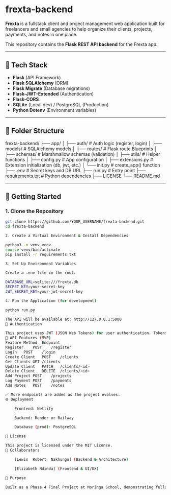 # frexta-backend

**Frexta** is a fullstack client and project management web application built for freelancers and small agencies to help organize their clients, projects, payments, and notes in one place.

This repository contains the **Flask REST API backend** for the Frexta app.

---

## 🔧 Tech Stack

- **Flask** (API Framework)
- **Flask SQLAlchemy** (ORM)
- **Flask Migrate** (Database migrations)
- **Flask-JWT-Extended** (Authentication)
- **Flask-CORS**
- **SQLite** (Local dev) / PostgreSQL (Production)
- **Python Dotenv** (Environment variables)

---

## 📁 Folder Structure

frexta-backend/
├── app/
│ ├── auth/ # Auth logic (register, login)
│ ├── models/ # SQLAlchemy models
│ ├── routes/ # Flask route Blueprints
│ ├── schemas/ # Marshmallow schemas (validation)
│ ├── utils/ # Helper functions
│ ├── config.py # App configuration
│ ├── extensions.py # Extension initialization (db, jwt, etc.)
│ └── init.py # create_app() function
├── .env # Secret keys and DB URL
├── run.py # Entry point
├── requirements.txt # Python dependencies
├── LICENSE
└── README.md


---

## 🚀 Getting Started

### 1. Clone the Repository

```bash
git clone https://github.com/YOUR_USERNAME/frexta-backend.git
cd frexta-backend

2. Create a Virtual Environment & Install Dependencies

python3 -m venv venv
source venv/bin/activate
pip install -r requirements.txt

3. Set Up Environment Variables

Create a .env file in the root:

DATABASE_URL=sqlite:///frexta.db
SECRET_KEY=your-secret-key
JWT_SECRET_KEY=your-jwt-secret-key

4. Run the Application (for development)

python run.py

The API will be available at: http://127.0.0.1:5000
🔐 Authentication

This project uses JWT (JSON Web Tokens) for user authentication. Tokens are issued on login and are required for accessing protected routes.
🧪 API Features (MVP)
Feature	Method	Endpoint
Register	POST	/register
Login	POST	/login
Create Client	POST	/clients
Get Clients	GET	/clients
Update Client	PATCH	/clients/<id>
Delete Client	DELETE	/clients/<id>
Add Project	POST	/projects
Log Payment	POST	/payments
Add Notes	POST	/notes

✅ More endpoints are added as the project evolves.
🌐 Deployment

    Frontend: Netlify

    Backend: Render or Railway

    Database (prod): PostgreSQL

📄 License

This project is licensed under the MIT License.
🤝 Collaborators

    [Lewis  Robert  Nakhungu] (Backend & Architecture)

    [Elizabeth Ndinda] (Frontend & UI/UX)

🧠 Purpose

Built as a Phase 4 Final Project at Moringa School, demonstrating fullstack skills in building modern, scalable web applications using Flask + React.
